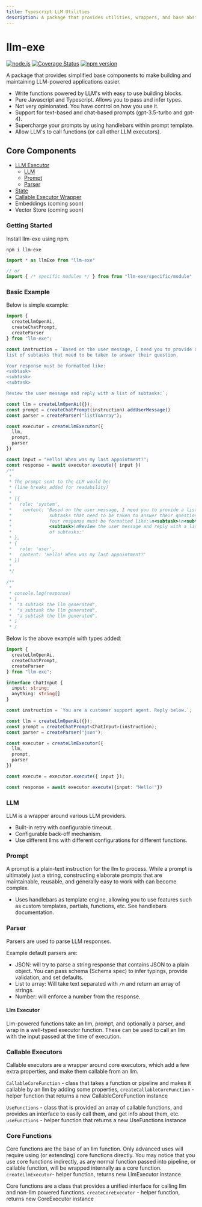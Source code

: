```yaml
---
title: Typescript LLM Utilities
description: A package that provides utilities, wrappers, and base abstractions to help make writing applications with llm-powered functions easier.
---
```

# llm-exe

[![node.js](https://github.com/gregreindel/llm-exe/actions/workflows/node.js.yml/badge.svg)](https://github.com/gregreindel/llm-exe/actions/workflows/node.js.yml) [![Coverage Status](https://coveralls.io/repos/github/gregreindel/llm-exe/badge.svg?branch=main)](https://coveralls.io/github/gregreindel/llm-exe?branch=main) [![npm version](https://badge.fury.io/js/llm-exe.svg)](https://badge.fury.io/js/llm-exe)

A package that provides simplified base components to make building and maintaining LLM-powered applications easier.

- Write functions powered by LLM's with easy to use building blocks.
- Pure Javascript and Typescript. Allows you to pass and infer types.
- Not very opinionated. You have control on how you use it.
- Support for text-based and chat-based prompts (gpt-3.5-turbo and gpt-4).
- Supercharge your prompts by using handlebars within prompt template.
- Allow LLM's to call functions (or call other LLM executors).

## Core Components
- [LLM Executor](/executor)
  - [LLM](/llm)
  - [Prompt](/prompt)
  - [Parser](/parser)
- [State](/parser)
- [Callable Executor Wrapper](/callable)
- Embeddings (coming soon)
- Vector Store (coming soon)

### Getting Started

Install llm-exe using npm.
```
npm i llm-exe
```

```typescript
import * as llmExe from "llm-exe"

// or 
import { /* specific modules */ } from from "llm-exe/specific/module"
```

### Basic Example
Below is simple example:
```javascript
import {
  createLlmOpenAi,
  createChatPrompt,
  createParser
} from "llm-exe";

const instruction = `Based on the user message, I need you to provide a
list of subtasks that need to be taken to answer their question.

Your response must be formatted like:
<subtask>
<subtask>
<subtask>

Review the user message and reply with a list of subtasks:`;

const llm = createLlmOpenAi({});
const prompt = createChatPrompt(instruction).addUserMessage()
const parser = createParser("listToArray");

const executor = createLlmExecutor({
  llm,
  prompt,
  parser
})

const input = "Hello! When was my last appointment?";
const response = await executor.execute({ input })
/**
 * 
 * The prompt sent to the LLM would be: 
 * (line breaks added for readability)
 * 
 * [{ 
 *   role: 'system', 
 *    content: 'Based on the user message, I need you to provide a list of 
 *              subtasks that need to be taken to answer their question.\n 
 *              Your response must be formatted like:\n<subtask>\n<subtask>\n 
 *              <subtask>\nReview the user message and reply with a list 
 *              of subtasks:' 
 * },
 * { 
 *   role: 'user',
 *   content: 'Hello! When was my last appointment?'
 * }]
 * 
 */

/**
 * 
 * console.log(response)
 * [
 *  "a subtask the llm generated",
 *  "a subtask the llm generated",
 *  "a subtask the llm generated",
 * ]
 * /
```

Below is the above example with types added:

```typescript
import {
  createLlmOpenAi,
  createChatPrompt,
  createParser
} from "llm-exe";

interface ChatInput {
  input: string;
  anything: string[]
}

const instruction = `You are a customer support agent. Reply below.`;

const llm = createLlmOpenAi({});
const prompt = createChatPrompt<ChatInput>(instruction);
const parser = createParser("json");

const executor = createLlmExecutor({
  llm,
  prompt,
  parser
})

const execute = executor.execute({ input });

const response = await executor.execute({input: "Hello!"})
```

### LLM
LLM is a wrapper around various LLM providers.
- Built-in retry with configurable timeout.
- Configurable back-off mechanism.
- Use different llms with different configurations for different functions.

### Prompt
A prompt is a plain-text instruction for the llm to process. While a prompt is ultimately just a string, constructing  elaborate prompts that are maintainable, reusable, and generally easy to work with can become complex.

- Uses handlebars as template engine, allowing you to use features such as custom templates, partials, functions, etc. See handlebars documentation.


### Parser
Parsers are used to parse LLM responses.

Example default parsers are:
- JSON: will try to parse a string response that contains JSON to a plain object. You can pass schema (Schema spec) to infer typings, provide validation, and set defaults.
- List to array: Will take text separated with `/n` and return an array of strings.
- Number: will enforce a number from the response.


#### Llm Executor
Llm-powered functions take an llm, prompt, and optionally a parser, and wrap in a well-typed executor function. These can be used to call an llm with the input passed at the time of execution.


### Callable Executors
Callable executors are a wrapper around core executors, which add a few extra properties, and make them callable from an llm.

`CallableCoreFunction` - class that takes a function or pipeline and makes it callable by an llm by adding some properties,
`createCallableCoreFunction` - helper function that returns a new CallableCoreFunction instance

`UseFunctions` - class that is provided an array of callable functions, and provides an interface to easily call them, and get info about them, etc.
`useFunctions` - helper function that returns a new UseFunctions instance


### Core Functions 
Core functions are the base of an llm function. Only advanced uses will require using (or extending) core functions directly. You may notice that you use core functions indirectly, as any normal function passed into pipeline, or callable function, will be wrapped internally as a core function.
`createLlmExecutor`- helper function, returns new LlmExecutor instance

Core functions are a class that provides a unified interface for calling llm and non-llm powered functions. 
`createCoreExecutor` - helper function, returns new CoreExecutor instance